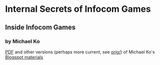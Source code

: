 # Internal Secrets of Infocom Games
## Inside Infocom Games
### by Michael Ko

[PDF](InSeofInGa.pdf) and other versions (perhaps more current, see [orig/](orig/)) 
of Michael Ko's [Blogspot materials](https://ifsecrets.blogspot.com/2019/02/introduction.html)

